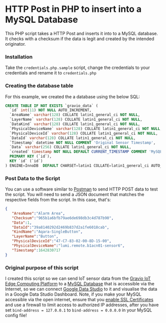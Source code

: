 # HTTP Post in PHP to insert into a MySQL Database

This PHP script takes a HTTP Post and inserts it into to a MySQL database. It checks with a checksum if the data is legit and created by the intended originator.

### Installation

Take the `credentials.php.sample` script, change the credentials to your credentials and rename it to `credentials.php`

### Creating the database table

For this example, we created the a database using the below SQL:

```sql
CREATE TABLE IF NOT EXISTS `gravio_data` (
  `id` int(11) NOT NULL AUTO_INCREMENT,
  `AreaName` varchar(128) COLLATE latin1_general_ci NOT NULL,
  `LayerName` varchar(128) COLLATE latin1_general_ci NOT NULL,
  `DataKind` varchar(128) COLLATE latin1_general_ci NOT NULL,
  `PhysicalDeviceName` varchar(128) COLLATE latin1_general_ci NOT NULL,
  `PhysicalDeviceId` varchar(128) COLLATE latin1_general_ci NOT NULL,
  `DataId` varchar(128) COLLATE latin1_general_ci NOT NULL,
  `Timestamp` datetime NOT NULL COMMENT 'Original Sensor Timestamp',
  `Data` varchar(256) COLLATE latin1_general_ci NOT NULL,
  `created` timestamp NOT NULL DEFAULT CURRENT_TIMESTAMP COMMENT 'MySQL Database Timestamp',
  PRIMARY KEY (`id`),
  KEY `id` (`id`)
) ENGINE=InnoDB  DEFAULT CHARSET=latin1 COLLATE=latin1_general_ci AUTO_INCREMENT=8 ;
```

### Post Data to the Script

You can use a software similar to [Postman](https://www.postman.com/) to send HTTP POST data to test the script. You will need to send a JSON document that matches the respective fields from the script. In this case, that's:

```json
{
   "AreaName":"Alarm Area",
   "Checksum":"965b1a6bfb79ae6de698db3c4d787b90",
   "Data":1,
   "DataId":"39a8140292d2469b837d2a1fe6018cab",
   "KindName":"Aqara-SingleButton",
   "LayerName":"Button",
   "PhysicalDeviceId":"47-C7-83-02-00-8D-15-00",
   "PhysicalDeviceName":"lumi.remote.b1acn01-sensor6",
   "Timestamp":1642830717
}
``` 


### Original purpose of this script

I created this script so we can send IoT sensor data from the [Gravio IoT Edge Computing Platform](https://www.gravio.com) to a [MySQL Database](https://www.mysql.com/) that is accessible via the Internet, so we can connect [Google Data Studio](https://datastudio.google.com/) to it and visualise the data in a Google Data Studio Dashboard. Note, if you make your MySQL accessible via the open internet, ensure that you [enable SSL Certificates](https://dev.mysql.com/doc/mysql-security-excerpt/5.7/en/using-encrypted-connections.html) and use a firewall to limit access to authorized IP addresses, after you have set `bind-address = 127.0.0.1` to `bind-address = 0.0.0.0` in your MySQL config file!